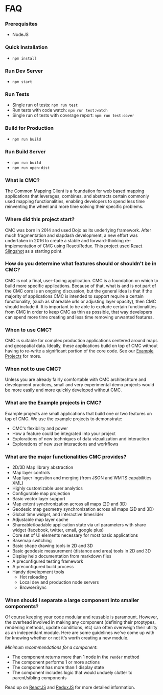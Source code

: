 # FAQ

### Prerequisites
* NodeJS

### Quick Installation
* `npm install`

### Run Dev Server
* `npm start`

### Run Tests
* Single run of tests: `npm run test`
* Run tests with code watch: `npm run test:watch`
* Single run of tests with coverage report: `npm run test:cover`

### Build for Production
* `npm run build`

### Run Build Server
* `npm run build`
* `npm run open:dist`

### What is CMC?
The Common Mapping Client is a foundation for web based mapping applications that leverages, combines, and abstracts certain commonly used mapping functionalities, enabling developers to spend less time reinventing the wheel and more time solving their specific problems.

### Where did this project start?
CMC was born in 2014 and used Dojo as its underlying framework. After much
fragmentation and slapdash development, a new effort was undertaken in 2016
to create a stable and forward-thinking re-implementation of CMC using
React/Redux. This project used [React Slingshot](https://github.com/coryhouse/react-slingshot)
as a starting point.

### How do you determine what features should or shouldn't be in CMC?
CMC is not a final, user-facing application. CMC is a foundation on which to build more specific applications. Because of that, what is and is not part of the CMC core is an ongoing discussion, but the general idea is that if the majority of applications CMC is intended to support require a certain functionality, (such as shareable urls or adjusting layer opacity), then CMC should include it. It is important to be able to exclude certain functionalities from CMC in order to keep CMC as thin as possible, that way developers can spend more time creating and less time removing unwanted features.

### When to use CMC?
CMC is suitable for complex production applications centered around maps and geospatial data. Ideally, these applications build on top of CMC without having to re-write a significant portion of the core code. See our [Example Projects](https://podaac-git.jpl.nasa.gov:8443/cmc/cmc-core/blob/master/docs/EXAMPLE_PROJECTS.md) for more.

### When not to use CMC?
Unless you are already fairly comfortable with CMC architechture and development practices, small and very experimental demo projects would be more easily and more quickly developed without CMC.

### What are the Example projects in CMC?
Example projects are small applications that build one or two features on top of CMC. We use the example projects to demonstrate:

* CMC's flexibility and power
* How a feature could be integrated into your project
* Explorations of new techniques of data vizualization and interaction
* Explorations of new user interactions and workflows

### What are the major functionalities CMC provides?
* 2D/3D Map library abstraction
* Map layer controls
* Map layer ingestion and merging (from JSON and WMTS capabilities XML)
* Highly customizable user analytics
* Configurable map projection
* Basic vector layer support
* Map extent synchronization across all maps (2D and 3D)
* Geodesic map geometry synchronization across all maps (2D and 3D)
* Global time widget, and interactive timeslider
* Adjustable map layer cache
* Shareable/loadable application state via url parameters with share widget (facebook, twitter, email, google plus)
* Core set of UI elements necessary for most basic applications
* Basemap switching
* Basic shape drawing tools in 2D and 3D
* Basic geodesic measurement (distance and area) tools in 2D and 3D
* Display help documentation from markdown files
* A preconfigured testing framework
* A preconfigured build process
* Handy development tools
  * Hot reloading
  * Local dev and production node servers
  * BrowserSync

### When should I separate a large component into smaller components?
Of course keeping your code modular and reusable is paramount. However, the overhead involved in making any component
(defining their proptypes, rendering methods, update conditions, etc) can often overweigh their utility as an independant module.
Here are some guidelines we've come up with for knowing whether or not it's worth creating a new module.

_Minimum recommendations for a component_:
* The component returns more than 1 node in the `render` method
* The component performs 1 or more actions
* The component has more than 1 display state
* The component includes logic that would unduely clutter to parent/sibling components

Read up on [ReactJS](facebook.github.io/react/) and [ReduxJS](http://redux.js.org) for more detailed information.
